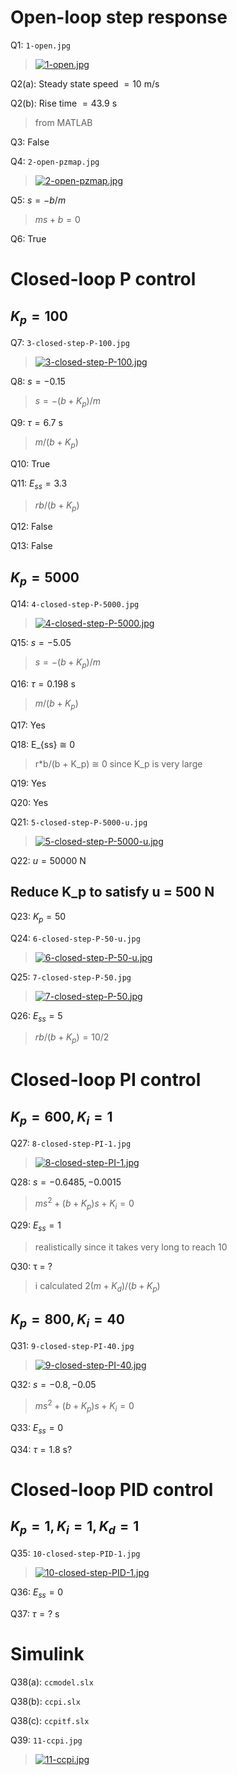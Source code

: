 # Open-loop step response
Q1: `1-open.jpg`
> [![1-open.jpg](plots/1-open.jpg)](plots/1-open.jpg)

Q2(a): Steady state speed $= 10$ m/s

Q2(b): Rise time $= 43.9$ s
> from MATLAB

Q3: False

Q4: `2-open-pzmap.jpg`
> [![2-open-pzmap.jpg](plots/2-open-pzmap.jpg)](plots/2-open-pzmap.jpg)

Q5: $s = -b/m$
> $ms + b = 0$

Q6: True

# Closed-loop P control
## $K_p = 100$
Q7: `3-closed-step-P-100.jpg`
> [![3-closed-step-P-100.jpg](plots/3-closed-step-P-100.jpg)](plots/3-closed-step-P-100.jpg)

Q8: $s = -0.15$
> $s = -(b + K_p)/m$

Q9: $τ = 6.7$ s
> $m/(b + K_p)$

Q10: True

Q11: $E_{ss} = 3.3$
> $rb/(b + K_p)$

Q12: False

Q13: False

## $K_p = 5000$
Q14: `4-closed-step-P-5000.jpg`
> [![4-closed-step-P-5000.jpg](plots/4-closed-step-P-5000.jpg)](plots/4-closed-step-P-5000.jpg)

Q15: $s = -5.05$
> $s = -(b + K_p)/m$

Q16: $τ = 0.198$ s
> $m/(b + K_p)$

Q17: Yes

Q18: E_{ss} ≅ 0
> r*b/(b + K_p) ≅ 0 since K_p is very large

Q19: Yes

Q20: Yes

Q21: `5-closed-step-P-5000-u.jpg`
> [![5-closed-step-P-5000-u.jpg](plots/5-closed-step-P-5000-u.jpg)](plots/5-closed-step-P-5000-u.jpg)

Q22: $u = 50000$ N

## Reduce K_p to satisfy u = 500 N
Q23: $K_p = 50$

Q24: `6-closed-step-P-50-u.jpg`
> [![6-closed-step-P-50-u.jpg](plots/6-closed-step-P-50-u.jpg)](plots/6-closed-step-P-50-u.jpg)

Q25: `7-closed-step-P-50.jpg`
> [![7-closed-step-P-50.jpg](plots/7-closed-step-P-50.jpg)](plots/7-closed-step-P-50.jpg)

Q26: $E_{ss} = 5$
> $rb/(b + K_p) = 10/2$

# Closed-loop PI control
## $K_p = 600, K_i = 1$
Q27: `8-closed-step-PI-1.jpg`
> [![8-closed-step-PI-1.jpg](plots/8-closed-step-PI-1.jpg)](plots/8-closed-step-PI-1.jpg)

Q28: $s = -0.6485, -0.0015$
> $ms^2 + (b + K_p)s + K_i = 0$

Q29: $E_{ss} = 1$
> realistically since it takes very long to reach 10

Q30: τ = ?
> i calculated $2(m + K_d)/(b + K_p)$

## $K_p = 800, K_i = 40$
Q31: `9-closed-step-PI-40.jpg`
> [![9-closed-step-PI-40.jpg](plots/9-closed-step-PI-40.jpg)](plots/9-closed-step-PI-40.jpg)

Q32: $s = -0.8, -0.05$
> $ms^2 + (b + K_p)s + K_i = 0$

Q33: $E_{ss} = 0$

Q34: $τ = 1.8$ s? 

# Closed-loop PID control
## $K_p = 1, K_i = 1, K_d = 1$
Q35: `10-closed-step-PID-1.jpg`
> [![10-closed-step-PID-1.jpg](plots/10-closed-step-PID-1.jpg)](plots/10-closed-step-PID-1.jpg)

Q36: $E_{ss} = 0$

Q37: $τ = ?$ s

# Simulink
Q38(a): `ccmodel.slx`

Q38(b): `ccpi.slx`

Q38(c): `ccpitf.slx`

Q39: `11-ccpi.jpg`
> [![11-ccpi.jpg](plots/11-ccpi.jpg)](plots/11-ccpi.jpg)